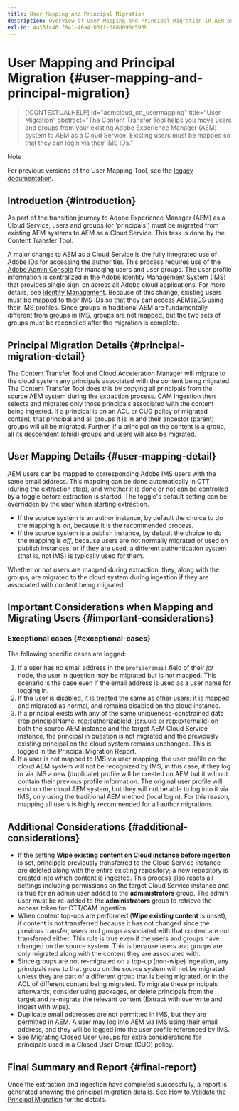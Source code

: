 ```yaml
---
title: User Mapping and Principal Migration
description: Overview of User Mapping and Principal Migration in AEM as a Cloud Service.
exl-id: 4a35fc46-f641-46a4-b3ff-080d090c593b
---
```

# User Mapping and Principal Migration {#user-mapping-and-principal-migration}

>[!CONTEXTUALHELP]
>id="aemcloud_ctt_usermapping"
>title="User Migration"
>abstract="The Content Transfer Tool helps you move users and groups from your existing Adobe Experience Manager (AEM) system to AEM as a Cloud Service. Existing users must be mapped so that they can login via their IMS IDs."

>[!NOTE]
>For previous versions of the User Mapping Tool, see the [legacy documentation](/help/journey-migration/content-transfer-tool/user-mapping-tool-legacy/considerations-user-mapping-tool-legacy.md).

## Introduction {#introduction}

As part of the transition journey to Adobe Experience Manager (AEM) as a Cloud Service, users and groups (or 'principals') must be migrated from existing AEM systems to AEM as a Cloud Service. This task is done by the Content Transfer Tool.

A major change to AEM as a Cloud Service is the fully integrated use of Adobe IDs for accessing the author tier. This process requires use of the [Adobe Admin Console](https://helpx.adobe.com/enterprise/using/admin-console.html) for managing users and user groups. The user profile information is centralized in the Adobe Identity Management System (IMS) that provides single sign-on across all Adobe cloud applications. For more details, see [Identity Management](https://experienceleague.adobe.com/docs/experience-manager-cloud-service/content/overview/what-is-new-and-different.html#identity-management). Because of this change, existing users must be mapped to their IMS IDs so that they can access AEMaaCS using their IMS profiles. Since groups in traditional AEM are fundamentally different from groups in IMS, groups are not mapped, but the two sets of groups must be reconciled after the migration is complete.

## Principal Migration Details {#principal-migration-detail}

The Content Transfer Tool and Cloud Acceleration Manager will migrate to the cloud system any principals associated with the content being migrated.  The Content Transfer Tool does this by copying all principals from the source AEM system during the extraction process.  CAM Ingestion then selects and migrates only those principals associated with the content being ingested. If a principal is on an ACL or CUG policy of migrated content, that principal and all groups it is in and their ancestor (parent) groups will all be migrated. Further, if a principal on the content is a group, all its descendent (child) groups and users will also be migrated.

## User Mapping Details {#user-mapping-detail}

AEM users can be mapped to corresponding Adobe IMS users with the same email address.  This mapping can be done automatically in CTT (during the extraction step), and whether it is done or not can be controlled by a toggle before extraction is started. The toggle's default setting can be overridden by the user when starting extraction.

* If the source system is an author instance, by default the choice to do the mapping is _on_, because it is the recommended process.
* If the source system is a publish instance, by default the choice to do the mapping is _off_, because users are not normally migrated or used on publish instances; or if they are used, a different authentication system (that is, not IMS) is typically used for them.

Whether or not users are mapped during extraction, they, along with the groups, are migrated to the cloud system during ingestion if they are associated with content being migrated.

## Important Considerations when Mapping and Migrating Users {#important-considerations}

### Exceptional cases {#exceptional-cases}

The following specific cases are logged:

1. If a user has no email address in the `profile/email` field of their *jcr* node, the user in question may be migrated but is not mapped. This scenario is the case even if the email address is used as a user name for logging in.
2. If the user is disabled, it is treated the same as other users; it is mapped and migrated as normal, and remains disabled on the cloud instance.
3. If a principal exists with any of the same uniqueness-constrained data (rep:principalName, rep:authorizableId, jcr:uuid or rep:externalId) on both the source AEM instance and the target AEM Cloud Service instance, the principal in question is not migrated and the previously existing principal on the cloud system remains unchanged.  This is logged in the Principal Migration Report.
4. If a user is not mapped to IMS via user mapping, the user profile on the cloud AEM system will not be recognized by IMS; in this case, if they log in via IMS a new (duplicate) profile will be created on AEM but it will not contain their previous profile information. The original user profile will exist on the cloud AEM system, but they will not be able to log into it via IMS, only using the traditional AEM method (local login).  For this reason, mapping all users is highly recommended for all author migrations.

## Additional Considerations {#additional-considerations}

* If the setting **Wipe existing content on Cloud instance before ingestion** is set, principals previously transferred to the Cloud Service instance are deleted along with the entire existing repository; a new repository is created into which content is ingested. This process also resets all settings including permissions on the target Cloud Service instance and is true for an admin user added to the **administrators** group. The admin user must be re-added to the **administrators** group to retrieve the access token for CTT/CAM Ingestion.
* When content top-ups are performed (**Wipe existing content** is unset), if content is not transferred because it has not changed since the previous transfer, users and groups associated with that content are not transferred either. This rule is true even if the users and groups have changed on the source system. This is because users and groups are only migrated along with the content they are associated with.
* Since groups are not re-migrated on a top-up (non-wipe) ingestion, any principals new to that group on the source system will not be migrated unless they are part of a different group that is being migrated, or in the ACL of different content being migrated.  To migrate these principals afterwards, consider using packages, or delete principals from the target and re-migrate the relevant content (Extract with overwrite and Ingest with wipe).
* Duplicate email addresses are not permitted in IMS, but they are permitted in AEM.  A user may log into AEM via IMS using their email address, and they will be logged into the user profile referenced by IMS. 
* See [Migrating Closed User Groups](/help/journey-migration/content-transfer-tool/using-content-transfer-tool/closed-user-groups-migration.md) for extra considerations for principals used in a Closed User Group (CUG) policy.

## Final Summary and Report {#final-report}

Once the extraction and ingestion have completed successfully, a report is generated showing the principal migration details. See [How to Validate the Principal Migration](/help/journey-migration/content-transfer-tool/using-content-transfer-tool/validating-content-transfers.md#how-to-validate-principal-migration) for the details.
